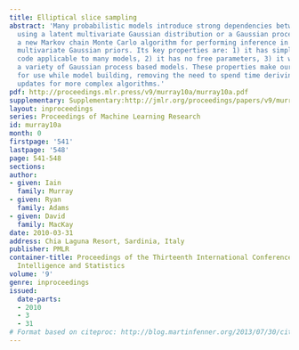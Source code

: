 ```yaml
---
title: Elliptical slice sampling
abstract: 'Many probabilistic models introduce strong dependencies between variables
  using a latent multivariate Gaussian distribution or a Gaussian process. We present
  a new Markov chain Monte Carlo algorithm for performing inference in models with
  multivariate Gaussian priors. Its key properties are: 1) it has simple, generic
  code applicable to many models, 2) it has no free parameters, 3) it works well for
  a variety of Gaussian process based models. These properties make our method ideal
  for use while model building, removing the need to spend time deriving and tuning
  updates for more complex algorithms.'
pdf: http://proceedings.mlr.press/v9/murray10a/murray10a.pdf
supplementary: Supplementary:http://jmlr.org/proceedings/papers/v9/murray10a/murray10aSupple.tgz
layout: inproceedings
series: Proceedings of Machine Learning Research
id: murray10a
month: 0
firstpage: '541'
lastpage: '548'
page: 541-548
sections: 
author:
- given: Iain
  family: Murray
- given: Ryan
  family: Adams
- given: David
  family: MacKay
date: 2010-03-31
address: Chia Laguna Resort, Sardinia, Italy
publisher: PMLR
container-title: Proceedings of the Thirteenth International Conference on Artificial
  Intelligence and Statistics
volume: '9'
genre: inproceedings
issued:
  date-parts:
  - 2010
  - 3
  - 31
# Format based on citeproc: http://blog.martinfenner.org/2013/07/30/citeproc-yaml-for-bibliographies/
---
```

